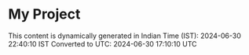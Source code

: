 # My Project

This content is dynamically generated in Indian Time (IST): 2024-06-30 22:40:10 IST
Converted to UTC: 2024-06-30 17:10:10 UTC
